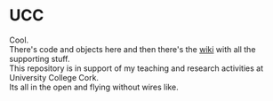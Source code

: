 UCC
===

Cool.  
There's code and objects here and then there's the [wiki](wiki) with all the supporting stuff.  
This repository is in support of my teaching and research activities at University College Cork.  
Its all in the open and flying without wires like. 
